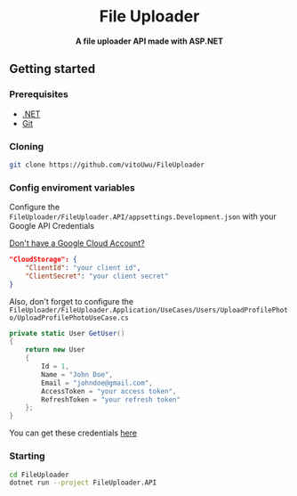 <h1 align="center" style="font-weight: bold;">File Uploader</h1>

<p align="center">
    <b>A file uploader API made with ASP.NET</b>
</p>

<h2>Getting started</h2>

<h3>Prerequisites</h3>

- [.NET](https://dotnet.microsoft.com/)
- [Git](https://git-scm.com/)

<h3>Cloning</h3>

```bash
git clone https://github.com/vitoUwu/FileUploader
```

<h3>Config enviroment variables</h2>

Configure the `FileUploader/FileUploader.API/appsettings.Development.json` with your Google API Credentials

[Don't have a Google Cloud Account?](https://developers.google.com/workspace/guides/get-started)

```json
"CloudStorage": {
    "ClientId": "your client id",
    "ClientSecret": "your client secret"
}
```

Also, don't forget to configure the `FileUploader/FileUploader.Application/UseCases/Users/UploadProfilePhoto/UploadProfilePhotoUseCase.cs`

```cs
private static User GetUser()
{
    return new User
    {
        Id = 1,
        Name = "John Doe",
        Email = "johndoe@gmail.com",
        AccessToken = "your access token",
        RefreshToken = "your refresh token"
    };
}
```

You can get these credentials [here](https://developers.google.com/oauthplayground/)

<h3>Starting</h3>

```bash
cd FileUploader
dotnet run --project FileUploader.API
```

